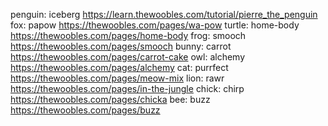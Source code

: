 
penguin: iceberg
https://learn.thewoobles.com/tutorial/pierre_the_penguin
fox: papow
https://thewoobles.com/pages/wa-pow
turtle: home-body
https://thewoobles.com/pages/home-body
frog: smooch
https://thewoobles.com/pages/smooch
bunny: carrot
https://thewoobles.com/pages/carrot-cake
owl: alchemy
https://thewoobles.com/pages/alchemy
cat: purrfect
https://thewoobles.com/pages/meow-mix
lion: rawr
https://thewoobles.com/pages/in-the-jungle
chick: chirp
https://thewoobles.com/pages/chicka
bee: buzz
https://thewoobles.com/pages/buzz